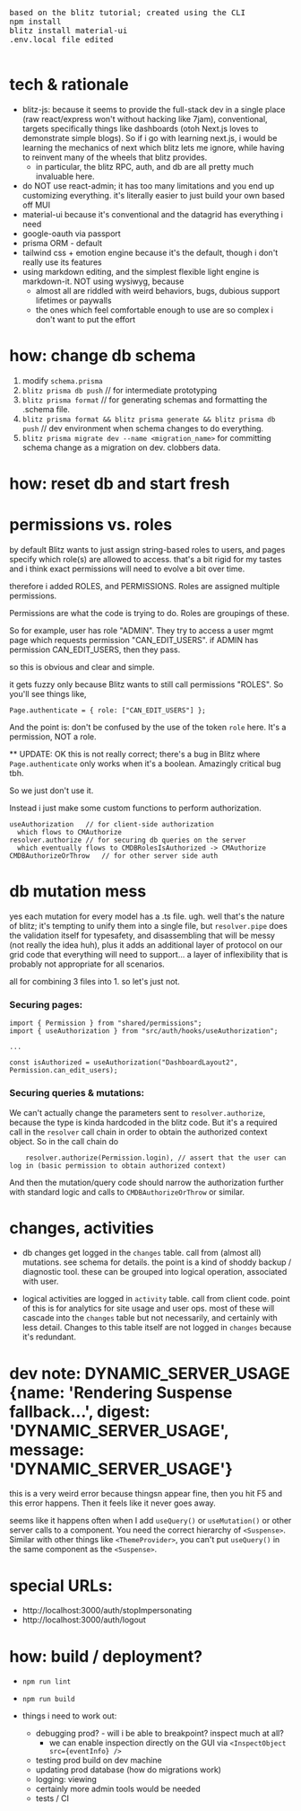 <pre>


based on the blitz tutorial; created using the CLI
npm install <google passport stuff>
blitz install material-ui
.env.local file edited

</pre>

# tech & rationale

  * blitz-js: because it seems to provide the full-stack dev in a single place (raw react/express won't without hacking like 7jam), conventional, targets specifically things like dashboards (otoh Next.js loves to demonstrate simple blogs). So if i go with learning next.js, i would be learning the mechanics of next which blitz lets me ignore, while having to reinvent many of the wheels that blitz provides.
    * in particular, the blitz RPC, auth, and db are all pretty much invaluable here.
  * do NOT use react-admin; it has too many limitations and you end up customizing everything. it's literally easier to just build your own based off MUI
  * material-ui because it's conventional and the datagrid has everything i need
  * google-oauth via passport
  * prisma ORM - default
  * tailwind css + emotion engine because it's the default, though i don't really use its features
  * using markdown editing, and the simplest flexible light engine is markdown-it. NOT using wysiwyg, because
    * almost all are riddled with weird behaviors, bugs, dubious support lifetimes or paywalls
    * the ones which feel comfortable enough to use are so complex i don't want to put the effort

# how: change db schema

  1. modify `schema.prisma`
  1. `blitz prisma db push`       // for intermediate prototyping
  1. `blitz prisma format` // for generating schemas and formatting the .schema file.
  1. `blitz prisma format && blitz prisma generate && blitz prisma db push` // dev environment when schema changes to do everything.
  1. `blitz prisma migrate dev --name <migration_name>` for committing schema change as a migration on dev. clobbers data.

# how: reset db and start fresh





# permissions vs. roles

by default Blitz wants to just assign string-based roles to users, and pages specify which role(s) are allowed to access.
that's a bit rigid for my tastes and i think exact permissions will need to evolve a bit over time.

therefore i added ROLES, and PERMISSIONS. Roles are assigned multiple permissions.

Permissions are what the code is trying to do.
Roles are groupings of these.

So for example, user has role "ADMIN". They try to access a user mgmt page which requests permission "CAN_EDIT_USERS".
if ADMIN has permission CAN_EDIT_USERS, then they pass.

so this is obvious and clear and simple.

it gets fuzzy only because Blitz wants to still call permissions "ROLES". So you'll see things like,

    Page.authenticate = { role: ["CAN_EDIT_USERS"] };

And the point is: don't be confused by the use of the token `role` here. It's a permission, NOT a role.

** UPDATE: OK this is not really correct; there's a bug in Blitz where `Page.authenticate` only works when it's a boolean. Amazingly critical bug tbh.

So we just don't use it.

Instead i just make some custom functions to perform authorization.

````
useAuthorization   // for client-side authorization
  which flows to CMAuthorize
resolver.authorize // for securing db queries on the server
  which eventually flows to CMDBRolesIsAuthorized -> CMAuthorize
CMDBAuthorizeOrThrow   // for other server side auth
````

# db mutation mess

yes each mutation for every model has a .ts file. ugh. well that's the nature of blitz; it's tempting to unify them
into a single file, but `resolver.pipe` does the validation itself for typesafety, and disassembling that will be messy (not really the idea huh),
plus it adds an additional layer of protocol on our grid code that everything will need to support... a layer of inflexibility that
is probably not appropriate for all scenarios.

all for combining 3 files into 1. so let's just not.

### Securing pages:
````
import { Permission } from "shared/permissions";
import { useAuthorization } from "src/auth/hooks/useAuthorization";

...

const isAuthorized = useAuthorization("DashboardLayout2", Permission.can_edit_users);
````
### Securing queries & mutations:

We can't actually change the parameters sent to `resolver.authorize`, because the type is kinda hardcoded in the blitz code. But it's a required call in the `resolver` call chain
in order to obtain the authorized context object. So in the call chain do

````
    resolver.authorize(Permission.login), // assert that the user can log in (basic permission to obtain authorized context)
````

And then the mutation/query code should narrow the authorization further with standard logic and calls to `CMDBAuthorizeOrThrow` or similar.


# changes, activities

* db changes get logged in the `changes` table. call from (almost all) mutations. see schema for details. the point is a kind of shoddy backup / diagnostic tool. these can be grouped into logical operation, associated with user.

* logical activities are logged in `activity` table. call from client code. point of this is for analytics for site usage and user ops. most of these will cascade into the `changes` table but not necessarily, and certainly with less detail. Changes to this table itself are not logged in `changes` because it's redundant.



# dev note: DYNAMIC_SERVER_USAGE {name: 'Rendering Suspense fallback...', digest: 'DYNAMIC_SERVER_USAGE', message: 'DYNAMIC_SERVER_USAGE'}

this is a very weird error because thingsn appear fine, then you hit F5 and this error happens. Then it feels like it never goes away.

seems like it happens often when I add `useQuery()` or `useMutation()` or other server calls to a component. You need the correct hierarchy of `<Suspense>`. Similar with other things like `<ThemeProvider>`, you can't put `useQuery()` in the same component as the `<Suspense>`.


# special URLs:

  * http://localhost:3000/auth/stopImpersonating
  * http://localhost:3000/auth/logout


# how: build / deployment?

  * `npm run lint`
  * `npm run build`

  * things i need to work out:
    * debugging prod? - will i be able to breakpoint? inspect much at all?
      * we can enable inspection directly on the GUI via `<InspectObject src={eventInfo} />`
    * testing prod build on dev machine
    * updating prod database (how do migrations work)
    * logging: viewing
    * certainly more admin tools would be needed
    * tests / CI

